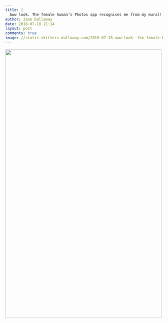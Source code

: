 ```yaml
---
title: |
  Aww look. The female human’s Photos app recognises me from my mural!
author: Jane Dallaway
date: 2018-07-18 21:14
layout: post
comments: true
image: //static.skitters.dallaway.com/2018-07-18-aww-look--the-female-human-s-photos-app-recognises-me-from-my-mural-thumb-1-IMG-4858.JPG
---
```


<div>
        <a href="//static.skitters.dallaway.com/2018-07-18-aww-look--the-female-human-s-photos-app-recognises-me-from-my-mural-fullsize-1-IMG-4858.JPG">
          <img src="//static.skitters.dallaway.com/2018-07-18-aww-look--the-female-human-s-photos-app-recognises-me-from-my-mural-thumb-1-IMG-4858.JPG" width="500" height="857"/>
        </a>
      </div>


  
      